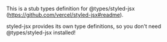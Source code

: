 This is a stub types definition for @types/styled-jsx (https://github.com/vercel/styled-jsx#readme).

styled-jsx provides its own type definitions, so you don't need @types/styled-jsx installed!